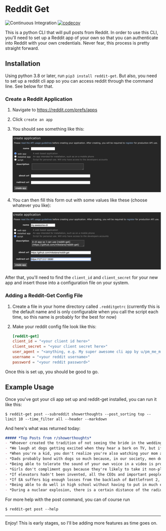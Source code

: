 # Reddit Get
![Continuous Integration](https://github.com/mikelane/reddit-get/workflows/Reddit-Get%20Continuous%20Integration/badge.svg)
[![codecov](https://codecov.io/gh/mikelane/reddit-get/branch/main/graph/badge.svg)](https://codecov.io/gh/mikelane/reddit-get)

This is a python CLI that will pull posts from Reddit. In order to use this CLI, you'll need to set up a 
Reddit app of your own so that you can authenticate into Reddit with your own credentials. Never fear, 
this process is pretty straight forward.

## Installation

Using python 3.8 or later, run `pip3 install reddit-get`. But also, you need to set up a reddit cli app so 
you can access reddit through the command line. See below for that.

### Create a Reddit Application

1. Navigate to https://reddit.com/prefs/apps
1. Click `create an app`
1. You should see something like this:

    ![create an app form](assets/create_an_app_form.png)

1. You can then fill this form out with some values like these (choose whatever you like):

    ![create an app form filled](assets/create_an_app_form_filled.png)

After that, you'll need to find the `client_id` and `client_secret` for your new app and insert those into 
a configuration file on your system.

### Adding a Reddit-Get Config File

1. Create a file in your home directory called `.redditgetrc` (currently this is the default name and is 
   only configurable when you call the script each time, so this name is probably for the best for now)
1. Make your reddit config file look like this:

    ```toml
   [reddit-get]
   client_id = "<your client id here>"
   client_secret = "<your client secret here>"
   user_agent = "<anything, e.g. My super awesome cli app by u/pm_me_myour_apps>" 
   username = "<your reddit username>"
   password = "<your reddit password>"
   ```

Once this is set up, you should be good to go. 

## Example Usage

Once you've got your cli app set up and reddit-get installed, you can run it like this:

```shell
$ reddit-get post --subreddit showerthoughts --post_sorting top --limit 10 --time_filter all --header --markdown
```
And here's what was returned today:

```markdown
##### *Top Posts from r/showerthoughts*
- *Whoever created the tradition of not seeing the bride in the wedding dress beforehand saved countless husbands everywhere from hours of dress shopping and will forever be a hero to all men.*
- *We laugh at dogs getting excited when they hear a bark on TV, but if TV was a nonstop stream of unintelligible noises and then someone suddenly spoke to you in your language, you'd be pretty fucking startled too.*
- *When you're a kid, you don't realize you're also watching your mom and dad grow up.*
- *Dads probably bond with dogs so much because, in our society, men don’t get shown a lot of affection but dogs give tons of affection regardless*
- *Being able to tolerate the sound of your own voice in a video is probably the highest form of self acceptance.*
- *Girls don't compliment guys because they're likely to take it non-platonically, guys take it non-platonically because it happens so infrequently they don't know how to handle it*
- *If elevators hadn't been invented, all the CEOs and important people would have their offices on the first floor as a sign of status.*
- *If EA suffers big enough losses from the backlash of Battlefront 2, and it all started because some guy couldn't unlock Vader, this will be the second time Anakin brought balance to something.*
- *Being able to do well in high school without having to put in much effort is actually a big disadvantage later in life.*
- *During a nuclear explosion, there is a certain distance of the radius where all the frozen supermarket pizzas are cooked to perfection.*
```

For more help with the post command, you can of course run

```shell
$ reddit-get post --help
```

---

Enjoy! This is early stages, so I'll be adding more features as time goes on.
